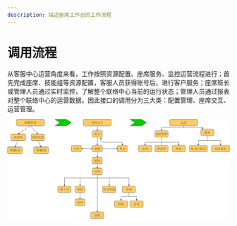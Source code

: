 ```yaml
---
description: 描述座席工作台的工作流程
---
```


# 调用流程

从客服中心运营角度来看，工作按照资源配置、座席服务、监控运营流程进行；首先完成座席、技能组等资源配置，客服人员获得账号后，进行客户服务；座席班长或管理人员通过实时监控，了解整个联络中心当前的运行状态；管理人员通过报表对整个联络中心的运营数据。因此接口的调用分为三大类：配置管理、座席交互、运营管理。

![](.gitbook/assets/callflow.jpg)

